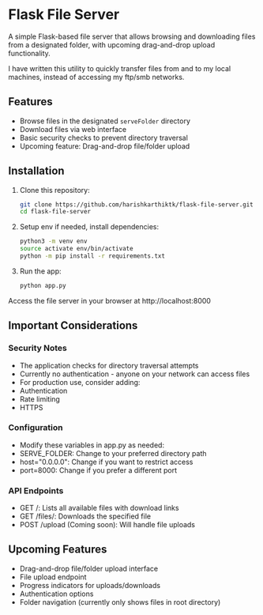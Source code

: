 # Flask File Server

A simple Flask-based file server that allows browsing and downloading files from a designated folder, with upcoming drag-and-drop upload functionality.

I have written this utility to quickly transfer files from and to my local machines, instead of accessing my ftp/smb networks.

## Features

- Browse files in the designated `serveFolder` directory
- Download files via web interface
- Basic security checks to prevent directory traversal
- Upcoming feature: Drag-and-drop file/folder upload

## Installation

1. Clone this repository:
   ```bash
   git clone https://github.com/harishkarthiktk/flask-file-server.git
   cd flask-file-server
   ```

2. Setup env if needed, install dependencies:
   ```bash
   python3 -m venv env
   source activate env/bin/activate
   python -m pip install -r requirements.txt
   ```

3. Run the app:
   ```bash
   python app.py
   ```
Access the file server in your browser at http://localhost:8000

## Important Considerations
### Security Notes
- The application checks for directory traversal attempts
- Currently no authentication - anyone on your network can access files
- For production use, consider adding:
- Authentication
- Rate limiting
- HTTPS

### Configuration
- Modify these variables in app.py as needed:
- SERVE_FOLDER: Change to your preferred directory path
- host="0.0.0.0": Change if you want to restrict access
- port=8000: Change if you prefer a different port

### API Endpoints
- GET /: Lists all available files with download links
- GET /files/<filename>: Downloads the specified file
- POST /upload (Coming soon): Will handle file uploads

## Upcoming Features
- Drag-and-drop file/folder upload interface
- File upload endpoint
- Progress indicators for uploads/downloads
- Authentication options
- Folder navigation (currently only shows files in root directory)


